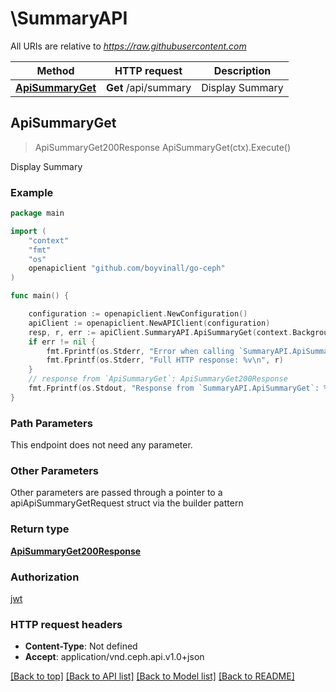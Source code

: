 # \SummaryAPI

All URIs are relative to *https://raw.githubusercontent.com*

Method | HTTP request | Description
------------- | ------------- | -------------
[**ApiSummaryGet**](SummaryAPI.md#ApiSummaryGet) | **Get** /api/summary | Display Summary



## ApiSummaryGet

> ApiSummaryGet200Response ApiSummaryGet(ctx).Execute()

Display Summary

### Example

```go
package main

import (
	"context"
	"fmt"
	"os"
	openapiclient "github.com/boyvinall/go-ceph"
)

func main() {

	configuration := openapiclient.NewConfiguration()
	apiClient := openapiclient.NewAPIClient(configuration)
	resp, r, err := apiClient.SummaryAPI.ApiSummaryGet(context.Background()).Execute()
	if err != nil {
		fmt.Fprintf(os.Stderr, "Error when calling `SummaryAPI.ApiSummaryGet``: %v\n", err)
		fmt.Fprintf(os.Stderr, "Full HTTP response: %v\n", r)
	}
	// response from `ApiSummaryGet`: ApiSummaryGet200Response
	fmt.Fprintf(os.Stdout, "Response from `SummaryAPI.ApiSummaryGet`: %v\n", resp)
}
```

### Path Parameters

This endpoint does not need any parameter.

### Other Parameters

Other parameters are passed through a pointer to a apiApiSummaryGetRequest struct via the builder pattern


### Return type

[**ApiSummaryGet200Response**](ApiSummaryGet200Response.md)

### Authorization

[jwt](../README.md#jwt)

### HTTP request headers

- **Content-Type**: Not defined
- **Accept**: application/vnd.ceph.api.v1.0+json

[[Back to top]](#) [[Back to API list]](../README.md#documentation-for-api-endpoints)
[[Back to Model list]](../README.md#documentation-for-models)
[[Back to README]](../README.md)

